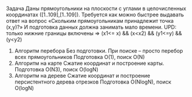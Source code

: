 Задача
  Даны прямоугольники на плоскости с углами в целочисленных координатах ([1..109],[1..109]).
  Требуется как можно быстрее выдавать ответ на вопрос «Скольким прямоугольникам принадлежит точка (x,y)?» И подготовка данных должна занимать мало времени.
UPD: только нижние границы включены => (x1<= x) && (x<x2) && (y1<=y) && (y<y2)

1) Алгоритм перебора
Без подготовки. При поиске – просто перебор всех прямоугольников
Подготовка O(1), поиск O(N)
2) Алгоритм на карте
Сжатие координат и построение карты.
Подготовка O(N3), поиск O(logN)
3) Алгоритм на дереве
Сжатие координат и построение персистентного дерева отрезков 
Подготовка O(NlogN), поиск O(logN)
